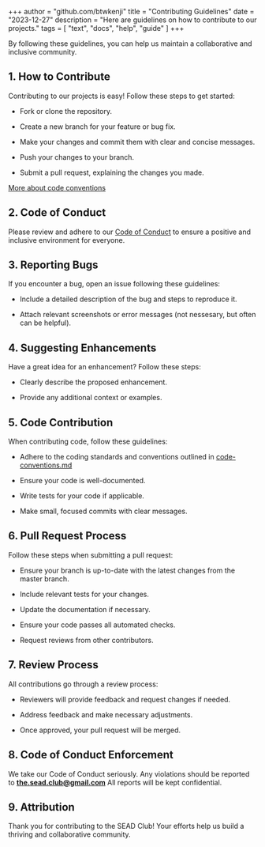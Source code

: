 +++
author = "github.com/btwkenji"
title = "Contributing Guidelines"
date = "2023-12-27"
description = "Here are guidelines on how to contribute to our projects."
tags = [
    "text",
    "docs",
    "help",
    "guide"
]
+++

By following these guidelines, you can help us maintain a collaborative and inclusive community.

## 1. How to Contribute

Contributing to our projects is easy! Follow these steps to get started:

- Fork or clone the repository.

- Create a new branch for your feature or bug fix.

- Make your changes and commit them with clear and concise messages.

- Push your changes to your branch.

- Submit a pull request, explaining the changes you made.

[More about code conventions](code-conventions.md)

## 2. Code of Conduct

Please review and adhere to our [Code of Conduct](code-of-conduct.md) to ensure a positive and inclusive environment for everyone.

## 3. Reporting Bugs

If you encounter a bug, open an issue following these guidelines:

- Include a detailed description of the bug and steps to reproduce it.

- Attach relevant screenshots or error messages (not nessesary, but often can be helpful).

## 4. Suggesting Enhancements

Have a great idea for an enhancement? Follow these steps:

- Clearly describe the proposed enhancement.

- Provide any additional context or examples.

## 5. Code Contribution

When contributing code, follow these guidelines:

- Adhere to the coding standards and conventions outlined in [code-conventions.md](code-conventions.md)

- Ensure your code is well-documented.

- Write tests for your code if applicable.

- Make small, focused commits with clear messages.

## 6. Pull Request Process

Follow these steps when submitting a pull request:

- Ensure your branch is up-to-date with the latest changes from the master branch.

- Include relevant tests for your changes.

- Update the documentation if necessary.

- Ensure your code passes all automated checks.

- Request reviews from other contributors.

## 7. Review Process

All contributions go through a review process:

- Reviewers will provide feedback and request changes if needed.

- Address feedback and make necessary adjustments.

- Once approved, your pull request will be merged.

## 8. Code of Conduct Enforcement

We take our Code of Conduct seriously. Any violations should be reported to **the.sead.club@gmail.com** All reports will be kept confidential.

## 9. Attribution

Thank you for contributing to the SEAD Club! Your efforts help us build a thriving and collaborative community.
